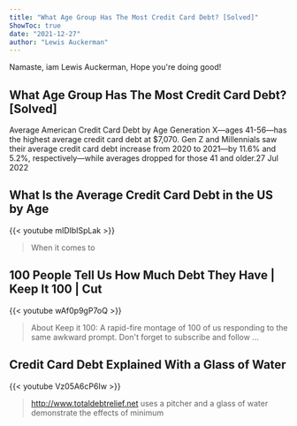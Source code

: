 ```yaml
---
title: "What Age Group Has The Most Credit Card Debt? [Solved]"
ShowToc: true 
date: "2021-12-27"
author: "Lewis Auckerman" 
---
```


Namaste, iam Lewis Auckerman, Hope you're doing good!
## What Age Group Has The Most Credit Card Debt? [Solved]
Average American Credit Card Debt by Age Generation X—ages 41-56—has the highest average credit card debt at $7,070. Gen Z and Millennials saw their average credit card debt increase from 2020 to 2021—by 11.6% and 5.2%, respectively—while averages dropped for those 41 and older.27 Jul 2022

## What Is the Average Credit Card Debt in the US by Age
{{< youtube mIDlbISpLak >}}
>When it comes to 

## 100 People Tell Us How Much Debt They Have | Keep It 100 | Cut
{{< youtube wAf0p9gP7oQ >}}
>About Keep it 100: A rapid-fire montage of 100 of us responding to the same awkward prompt. Don't forget to subscribe and follow ...

## Credit Card Debt Explained With a Glass of Water
{{< youtube Vz05A6cP6Iw >}}
>http://www.totaldebtrelief.net uses a pitcher and a glass of water demonstrate the effects of minimum 

